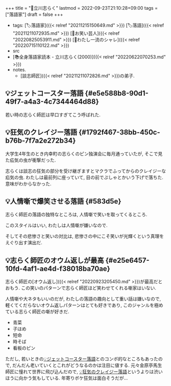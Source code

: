 +++
title = "👨立川志らく"
lastmod = 2022-09-23T21:10:28+09:00
tags = ["落語家"]
draft = false
+++

-   tags: [🏷落語家]({{< relref "20211215150649.md" >}}) [🏷落語]({{< relref "20211211072935.md" >}}) [🔖お笑い芸人]({{< relref "20220825053911.md" >}}) [🔖わたし一流のシャレ]({{< relref "20220715110122.md" >}})
-   src
-   [📚全身落語家読本 - 立川志らく(2000)]({{< relref "20220622070253.md" >}})
-   notes.
    -   [談志師匠]({{< relref "20211211072826.md" >}})の弟子.


## 💡ジェットコースター落語 {#e5e588b8-90d1-49f7-a4a3-4c7344464d88}

若い時の志らく師匠は早口すぎてこう呼ばれた.


## 💡狂気のクレイジー落語 {#1792f467-38bb-450c-b76b-7f7a2e272b34}

大学生4年生のとき内幸町の志らくのピン独演会に毎月通っていたが, そこで見た疝気の虫が衝撃だった.

志らくは談志の狂気の部分を受け継ぎますとマクラでふってからのクレイジーな疝気の虫. わたしは最前列に座っていて, 目の前でぷしゃとかいう下げで落ちた. 意味がわからなかった.


## 💡人情噺で爆笑させる落語 {#583d5e}

志らく師匠の落語の独特なところは, 人情噺で笑いを取ってくるところ.

このスタイルはいい, わたしは人情噺が嫌いなので.

そしてその悲惨さと笑いの対比は, 悲惨さの中にこそ笑いが光輝くという真理をえぐり出す演出だ.


## 💡志らく師匠のオウム返しが最高 {#e25e6457-10fd-4af1-ae4d-f38018ba70ae}

志らく師匠の[オウム返し]({{< relref "20220923205450.md" >}})が最高だとおもう. この笑いのパターンで志らく師匠ほど笑わせてくれる噺家はいない.

人情噺や大ネタもいいのだが, わたしの落語の趣向として重い話は嫌いなので, 軽くてくだらないオウム返しパターンはとても好きであり, このジャンルを極めている志らく師匠の噺が好きだ.

-   青菜
-   子ほめ
-   短命
-   時そば
-   看板のピン

ただし, 若いときの[💡ジェットコースター落語](#e5e588b8-90d1-49f7-a4a3-4c7344464d88)とのコンボ的なところもあったので, だんだん老いていくとこれがどうなるのかは注目に値する. 元々金原亭馬生師匠に憧れて世界に飛び込んだので, [💡狂気のクレイジー落語](#1792f467-38bb-450c-b76b-7f7a2e272b34)というよりは渋いほうに向かう気もしている. 年寄りボケ狂気は面白そうだが...

